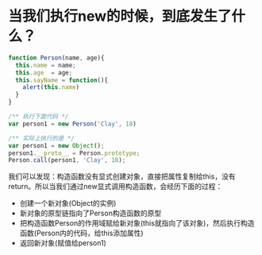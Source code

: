 # 当我们执行new的时候，到底发生了什么？

```js
function Person(name, age){
  this.name = name;
  this.age  = age;
  this.sayName = function(){
    alert(this.name)
  }
}

/** 执行下面代码 */
var person1 = new Person('Clay', 18)

/** 实际上执行的是 */
var person1 = new Object();  
person1.__proto__ = Person.prototype;
Person.call(person1, 'Clay', 18);
```


我们可以发现：构造函数没有显式创建对象，直接把属性复制给this，没有return。所以当我们通过new显式调用构造函数，会经历下面的过程：

- 创建一个新对象(Object的实例)
- 新对象的原型链指向了Person构造函数的原型
- 把构造函数Person的作用域赋给新对象(this就指向了该对象)，然后执行构造函数(Person内的代码，给this添加属性)
- 返回新对象(赋值给person1)

